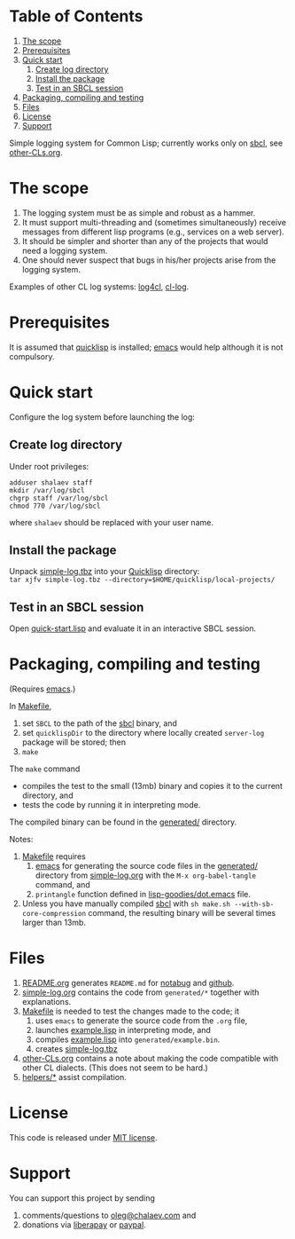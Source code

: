 
# Table of Contents

1.  [The scope](#org75bd043)
2.  [Prerequisites](#orga4e6b04)
3.  [Quick start](#orgf7adbb9)
    1.  [Create log directory](#orga927079)
    2.  [Install the package](#org6361989)
    3.  [Test in an SBCL session](#org3ca5752)
4.  [Packaging, compiling and testing](#org42bb853)
5.  [Files](#org84dabaa)
6.  [License](#org16ed7ab)
7.  [Support](#orgb55cad3)

Simple logging system for Common Lisp; currently works only on [sbcl](http://www.sbcl.org/), see [other-CLs.org](other-CLs.org).


<a id="org75bd043"></a>

# The scope

1.  The logging system must be as simple and robust as a hammer.
2.  It must support multi-threading and (sometimes simultaneously) receive messages from different lisp programs (e.g., services on a web server).
3.  It should be simpler and shorter than any of the projects that would need a logging system.
4.  One should never suspect that bugs in his/her projects arise from the logging system.

Examples of other CL log systems: [log4cl](https://github.com/7max/log4cl), [cl-log](https://github.com/nicklevine/cl-log).


<a id="orga4e6b04"></a>

# Prerequisites

It is assumed that [quicklisp](https://www.quicklisp.org/beta/) is installed; [emacs](https://www.gnu.org/software/emacs/) would help although it is not compulsory.


<a id="orgf7adbb9"></a>

# Quick start

Configure the log system before launching the log:


<a id="orga927079"></a>

## Create log directory

Under root privileges:

    adduser shalaev staff
    mkdir /var/log/sbcl
    chgrp staff /var/log/sbcl
    chmod 770 /var/log/sbcl

where `shalaev` should be replaced with your user name.


<a id="org6361989"></a>

## Install the package

Unpack [simple-log.tbz](packaged/simple-log.tbz) into your [Quicklisp](https://www.quicklisp.org/beta/) directory:  
`tar xjfv simple-log.tbz --directory=$HOME/quicklisp/local-projects/`


<a id="org3ca5752"></a>

## Test in an SBCL session

Open [quick-start.lisp](quick-start.lisp) and evaluate it in an interactive SBCL session.


<a id="org42bb853"></a>

# Packaging, compiling and testing

(Requires [emacs](https://www.gnu.org/software/emacs/).)

In [Makefile](Makefile),

1.  set `SBCL` to the path of the [sbcl](http://www.sbcl.org/) binary, and
2.  set `quicklispDir` to the directory where locally created `server-log` package will be stored; then
3.  `make`

The `make` command

-   compiles the test to the small (13mb) binary and copies it to the current directory, and
-   tests the code by running it in interpreting mode.

The compiled binary can be found in the [generated/](generated/) directory.

Notes:

1.  [Makefile](Makefile) requires
    1.  [emacs](https://www.gnu.org/software/emacs/) for generating the source code files in the  [generated/](generated/) directory from [simple-log.org](simple-log.org) with the `M-x org-babel-tangle` command, and
    2.  `printangle` function defined in [lisp-goodies/dot.emacs](https://github.com/chalaev/lisp-goodies/blob/master/generated/dot.emacs) file.
2.  Unless you have manually compiled [sbcl](http://www.sbcl.org/) with `sh make.sh --with-sb-core-compression` command,
    the resulting binary will be several times larger than 13mb.


<a id="org84dabaa"></a>

# Files

1.  [README.org](README.org) generates `README.md` for [notabug](https://notabug.org/shalaev/cl-simple-logger) and [github](https://github.com/chalaev/cl-simple-logger).
2.  [simple-log.org](simple-log.org) contains the code from `generated/*` together with explanations.
3.  [Makefile](Makefile) is needed to test the changes made to the code; it
    1.  uses `emacs` to generate the source code from the `.org` file,
    2.  launches [example.lisp](generated/example.lisp) in interpreting mode, and
    3.  compiles [example.lisp](generated/example.lisp) into `generated/example.bin`.
    4.  creates [simple-log.tbz](packaged/simple-log.tbz)
4.  [other-CLs.org](other-CLs.org) contains a note about making the code compatible with other CL dialects. (This does not seem to be hard.)
5.  [helpers/\*](helpers/) assist compilation.


<a id="org16ed7ab"></a>

# License

This code is released under [MIT license](https://mit-license.org/).


<a id="orgb55cad3"></a>

# Support

You can support this project by sending

1.  comments/questions to [oleg@chalaev.com](mailto:oleg@chalaev.com) and
2.  donations via [liberapay](https://liberapay.com/shalaev/donate) or [paypal](https://www.paypal.com/paypalme/chalaev).

